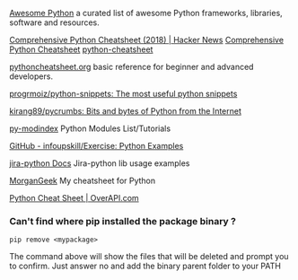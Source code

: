 
[Awesome Python](https://awesome-python.com/) a curated list of awesome Python frameworks, libraries, software and resources.

[Comprehensive Python Cheatsheet (2018) | Hacker News](https://news.ycombinator.com/item?id=19075325)
[Comprehensive Python Cheatsheet](https://gto76.github.io/python-cheatsheet/)
[python-cheatsheet](https://github.com/gto76/python-cheatsheet)

[pythoncheatsheet.org](https://www.pythoncheatsheet.org/) basic reference for beginner and advanced developers.

[progrmoiz/python-snippets: The most useful python snippets](https://github.com/progrmoiz/python-snippets)

[kirang89/pycrumbs: Bits and bytes of Python from the Internet](https://github.com/kirang89/pycrumbs)

[py-modindex](https://docs.python.org/3/py-modindex.html)
Python Modules List/Tutorials

[GitHub - infoupskill/Exercise: Python Examples](https://github.com/infoupskill/Exercise)

[jira-python Docs](https://jira.readthedocs.io/en/master/examples.html)
Jira-python lib usage examples

[MorganGeek](https://github.com/MorganGeek/bookmarks/blob/master/cheat/python.md)
My cheatsheet for Python

[Python Cheat Sheet | OverAPI.com](https://overapi.com/python?)

### Can't find where pip installed the package binary ? 
`pip remove <mypackage>` 

The command above will show the files that will be deleted and prompt you to confirm. Just answer no and add the binary parent folder to your PATH
